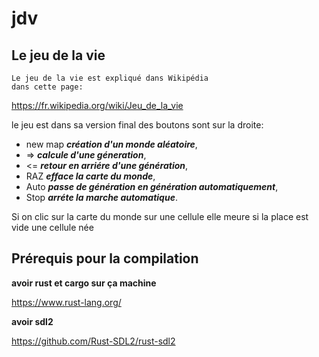 # jdv
## Le jeu de la vie
```
Le jeu de la vie est expliqué dans Wikipédia
dans cette page:
```
<https://fr.wikipedia.org/wiki/Jeu_de_la_vie>


le jeu est dans sa version final des boutons sont sur la droite:
* new map  ***création d'un monde aléatoire***,
* =>  ***calcule d'une géneration***,
* <=  ***retour en arriére d'une génération***,
* RAZ  ***efface la carte du monde***,
* Auto  ***passe de génération en génération automatiquement***,
* Stop  ***arréte la marche automatique***.

Si on clic sur la carte du monde sur une cellule elle meure si la place est vide une cellule née

## Prérequis pour la compilation

**avoir rust et cargo sur ça machine**

<https://www.rust-lang.org/>

**avoir sdl2**

<https://github.com/Rust-SDL2/rust-sdl2>
